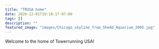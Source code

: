 ```yaml
---
title: "TRUSA home"
date: 2020-12-01T19:18:17-07:00
tags: []
description: ""
featured_image: "images/Chicago_skyline_from_Shedd_Aquarium_2005.jpg"
---
```


Welcome to the home of Towerrunning USA!

